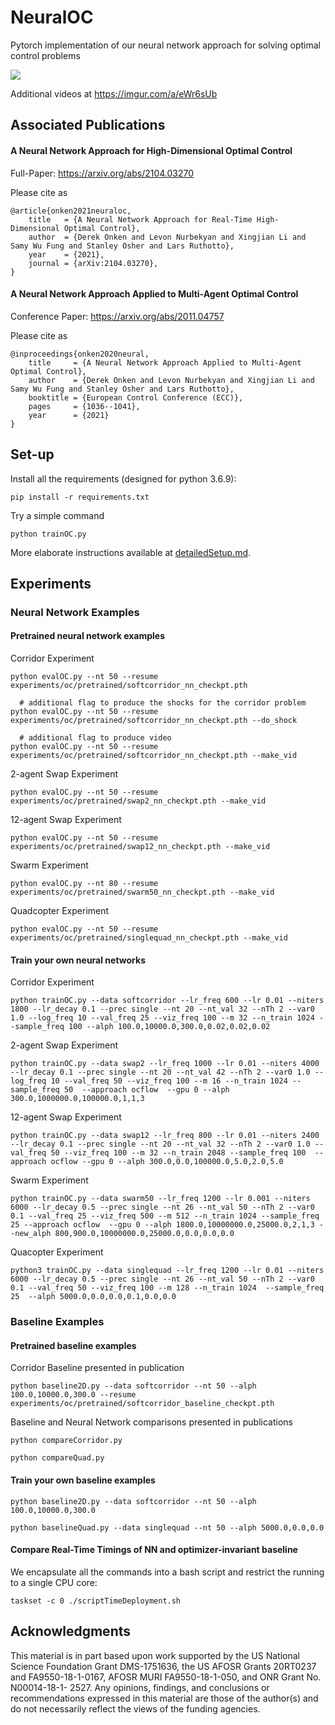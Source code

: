 # NeuralOC
Pytorch implementation of our neural network approach for solving optimal control problems

![](https://imgur.com/I1HaXmz.gif)

Additional videos at https://imgur.com/a/eWr6sUb
## Associated Publications


#### A Neural Network Approach for High-Dimensional Optimal Control
Full-Paper: https://arxiv.org/abs/2104.03270 

Please cite as

    @article{onken2021neuraloc,
        title   = {A Neural Network Approach for Real-Time High-Dimensional Optimal Control}, 
        author  = {Derek Onken and Levon Nurbekyan and Xingjian Li and Samy Wu Fung and Stanley Osher and Lars Ruthotto},
        year    = {2021},
        journal = {arXiv:2104.03270},
    }



#### A Neural Network Approach Applied to Multi-Agent Optimal Control
Conference Paper: https://arxiv.org/abs/2011.04757

Please cite as

    @inproceedings{onken2020neural,
        title     = {A Neural Network Approach Applied to Multi-Agent Optimal Control},
        author    = {Derek Onken and Levon Nurbekyan and Xingjian Li and Samy Wu Fung and Stanley Osher and Lars Ruthotto},
        booktitle = {European Control Conference (ECC)},
        pages     = {1036--1041},
        year      = {2021}
    }



## Set-up

Install all the requirements (designed for python 3.6.9):
```
pip install -r requirements.txt 
```

Try a simple command
```
python trainOC.py
```

More elaborate instructions available at [detailedSetup.md](detailedSetup.md).

## Experiments

### Neural Network Examples

#### Pretrained neural network examples

Corridor Experiment
```
python evalOC.py --nt 50 --resume experiments/oc/pretrained/softcorridor_nn_checkpt.pth
  
  # additional flag to produce the shocks for the corridor problem
python evalOC.py --nt 50 --resume experiments/oc/pretrained/softcorridor_nn_checkpt.pth --do_shock
  
  # additional flag to produce video
python evalOC.py --nt 50 --resume experiments/oc/pretrained/softcorridor_nn_checkpt.pth --make_vid
```

2-agent Swap Experiment
```
python evalOC.py --nt 50 --resume experiments/oc/pretrained/swap2_nn_checkpt.pth --make_vid
```

12-agent Swap Experiment
```
python evalOC.py --nt 50 --resume experiments/oc/pretrained/swap12_nn_checkpt.pth --make_vid
```

Swarm Experiment
```
python evalOC.py --nt 80 --resume experiments/oc/pretrained/swarm50_nn_checkpt.pth --make_vid
```

Quadcopter Experiment
```
python evalOC.py --nt 50 --resume experiments/oc/pretrained/singlequad_nn_checkpt.pth --make_vid
```



#### Train your own neural networks

Corridor Experiment
```
python trainOC.py --data softcorridor --lr_freq 600 --lr 0.01 --niters 1800 --lr_decay 0.1 --prec single --nt 20 --nt_val 32 --nTh 2 --var0 1.0 --log_freq 10 --val_freq 25 --viz_freq 100 --m 32 --n_train 1024 --sample_freq 100 --alph 100.0,10000.0,300.0,0.02,0.02,0.02
```

2-agent Swap Experiment
```
python trainOC.py --data swap2 --lr_freq 1000 --lr 0.01 --niters 4000 --lr_decay 0.1 --prec single --nt 20 --nt_val 42 --nTh 2 --var0 1.0 --log_freq 10 --val_freq 50 --viz_freq 100 --m 16 --n_train 1024 --sample_freq 50  --approach ocflow  --gpu 0 --alph 300.0,1000000.0,100000.0,1,1,3
```

12-agent Swap Experiment
```
python trainOC.py --data swap12 --lr_freq 800 --lr 0.01 --niters 2400 --lr_decay 0.1 --prec single --nt 20 --nt_val 32 --nTh 2 --var0 1.0 --val_freq 50 --viz_freq 100 --m 32 --n_train 2048 --sample_freq 100  --approach ocflow --gpu 0 --alph 300.0,0.0,100000.0,5.0,2.0,5.0 
```

Swarm Experiment
```
python trainOC.py --data swarm50 --lr_freq 1200 --lr 0.001 --niters 6000 --lr_decay 0.5 --prec single --nt 26 --nt_val 50 --nTh 2 --var0 0.1 --val_freq 25 --viz_freq 500 --m 512 --n_train 1024 --sample_freq 25 --approach ocflow  --gpu 0 --alph 1800.0,10000000.0,25000.0,2,1,3 --new_alph 800,900.0,10000000.0,25000.0,0.0,0.0,0.0
```

Quacopter Experiment
```
python3 trainOC.py --data singlequad --lr_freq 1200 --lr 0.01 --niters 6000 --lr_decay 0.5 --prec single --nt 26 --nt_val 50 --nTh 2 --var0 0.1 --val_freq 50 --viz_freq 100 --m 128 --n_train 1024  --sample_freq 25  --alph 5000.0,0.0,0.0,0.1,0.0,0.0
```

### Baseline Examples

#### Pretrained baseline examples

Corridor Baseline presented in publication

```
python baseline2D.py --data softcorridor --nt 50 --alph 100.0,10000.0,300.0 --resume experiments/oc/pretrained/softcorridor_baseline_checkpt.pth
```

Baseline and Neural Network comparisons presented in publications
```
python compareCorridor.py

python compareQuad.py
```

#### Train your own baseline examples
```
python baseline2D.py --data softcorridor --nt 50 --alph 100.0,10000.0,300.0

python baselineQuad.py --data singlequad --nt 50 --alph 5000.0,0.0,0.0
```

#### Compare Real-Time Timings of NN and optimizer-invariant baseline

We encapsulate all the commands into a bash script and restrict the running to a single CPU core:
```
taskset -c 0 ./scriptTimeDeployment.sh
```


## Acknowledgments

This material is in part based upon work supported by the US National Science Foundation Grant DMS-1751636, the US AFOSR Grants 20RT0237 and FA9550-18-1-0167, AFOSR MURI FA9550-18-1-050, and ONR Grant No. N00014-18-1- 2527. Any opinions, findings, and conclusions or recommendations expressed in this material are those of the author(s) and do not necessarily reflect the views of the funding agencies.




